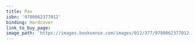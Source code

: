 ```yaml
---
title: Pax
isbn: '9780062377012'
binding: Hardcover
link_to_buy_page:
image_path: 'https://images.booksense.com/images/012/377/9780062377012.jpg'
---
```


